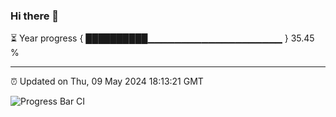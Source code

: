 ### Hi there 👋

⏳ Year progress { ██████████▁▁▁▁▁▁▁▁▁▁▁▁▁▁▁▁▁▁▁▁ } 35.45 %

---

⏰ Updated on Thu, 09 May 2024 18:13:21 GMT

![Progress Bar CI](https://github.com/liununu/liununu/workflows/Progress%20Bar%20CI/badge.svg)
